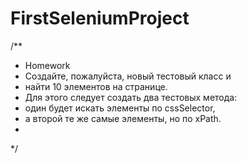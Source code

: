 # FirstSeleniumProject

/**
 * Homework
 * Создайте, пожалуйста, новый тестовый класс и
 * найти 10 элементов на странице.
 * Для этого следует создать два тестовых метода:
 * один будет искать элементы по cssSelector,
 * а второй те же самые элементы, но по xPath.
 *
 */
